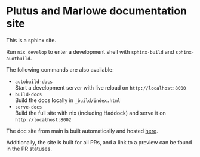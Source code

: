 # Plutus and Marlowe documentation site

This is a sphinx site.

Run `nix develop` to enter a development shell with `sphinx-build` and `sphinx-auotbuild`.

The following commands are also available:

- `autobuild-docs`          
  Start a development server with live reload on `http://localhost:8000`
- `build-docs`             
  Build the docs locally in `_build/index.html`
- `serve-docs`   
  Build the full site with nix (including Haddock) and serve it on `http://localhost:8002`

The doc site from main is built automatically and hosted [here](https://plutus.readthedocs.io/en/latest).

Additionally, the site is built for all PRs, and a link to a preview can be found in the PR statuses.
